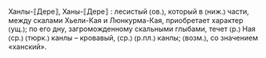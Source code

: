 ---
---

Ханлы-⟦Дере⟧, Ханы-⟦Дере⟧
: лесистый ⦅ов.⦆, который в ⦅ниж.⦆ части, между скалами Хьели-Кая и Люнкурма-Кая, приобретает характер ⦅ущ.⦆; по его дну, загроможденному скальными глыбами, течет ⦅р.⦆ Ная ⦅ср.⦆ ⦅тюрк.⦆ канлы – кровавый, ⦅ср.⦆ ⦅р.пл.⦆ канлы; ⦅возм.⦆, со значением «ханский».
